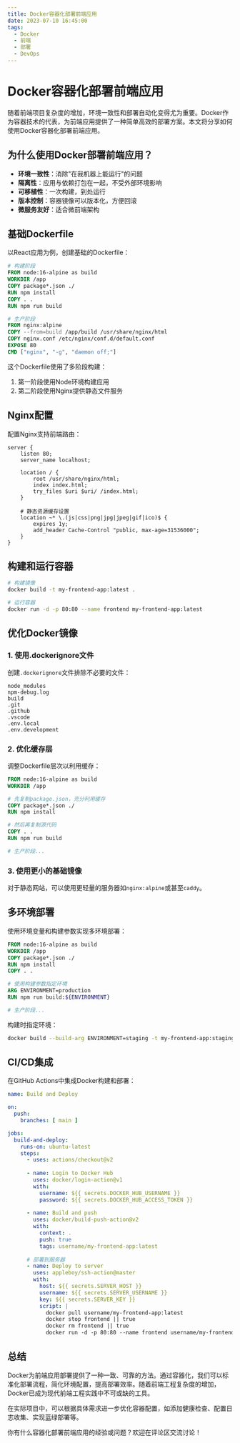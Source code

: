 ```yaml
---
title: Docker容器化部署前端应用
date: 2023-07-10 16:45:00
tags:
  - Docker
  - 前端
  - 部署
  - DevOps
---
```


# Docker容器化部署前端应用

随着前端项目复杂度的增加，环境一致性和部署自动化变得尤为重要。Docker作为容器技术的代表，为前端应用提供了一种简单高效的部署方案。本文将分享如何使用Docker容器化部署前端应用。

## 为什么使用Docker部署前端应用？

- **环境一致性**：消除"在我机器上能运行"的问题
- **隔离性**：应用与依赖打包在一起，不受外部环境影响
- **可移植性**：一次构建，到处运行
- **版本控制**：容器镜像可以版本化，方便回滚
- **微服务友好**：适合微前端架构

## 基础Dockerfile

以React应用为例，创建基础的Dockerfile：

```dockerfile
# 构建阶段
FROM node:16-alpine as build
WORKDIR /app
COPY package*.json ./
RUN npm install
COPY . .
RUN npm run build

# 生产阶段
FROM nginx:alpine
COPY --from=build /app/build /usr/share/nginx/html
COPY nginx.conf /etc/nginx/conf.d/default.conf
EXPOSE 80
CMD ["nginx", "-g", "daemon off;"]
```

这个Dockerfile使用了多阶段构建：
1. 第一阶段使用Node环境构建应用
2. 第二阶段使用Nginx提供静态文件服务

## Nginx配置

配置Nginx支持前端路由：

```nginx
server {
    listen 80;
    server_name localhost;

    location / {
        root /usr/share/nginx/html;
        index index.html;
        try_files $uri $uri/ /index.html;
    }

    # 静态资源缓存设置
    location ~* \.(js|css|png|jpg|jpeg|gif|ico)$ {
        expires 1y;
        add_header Cache-Control "public, max-age=31536000";
    }
}
```

## 构建和运行容器

```bash
# 构建镜像
docker build -t my-frontend-app:latest .

# 运行容器
docker run -d -p 80:80 --name frontend my-frontend-app:latest
```

## 优化Docker镜像

### 1. 使用.dockerignore文件

创建`.dockerignore`文件排除不必要的文件：

```
node_modules
npm-debug.log
build
.git
.github
.vscode
.env.local
.env.development
```

### 2. 优化缓存层

调整Dockerfile层次以利用缓存：

```dockerfile
FROM node:16-alpine as build
WORKDIR /app

# 先复制package.json，充分利用缓存
COPY package*.json ./
RUN npm install

# 然后再复制源代码
COPY . .
RUN npm run build

# 生产阶段...
```

### 3. 使用更小的基础镜像

对于静态网站，可以使用更轻量的服务器如`nginx:alpine`或甚至`caddy`。

## 多环境部署

使用环境变量和构建参数实现多环境部署：

```dockerfile
FROM node:16-alpine as build
WORKDIR /app
COPY package*.json ./
RUN npm install
COPY . .

# 使用构建参数指定环境
ARG ENVIRONMENT=production
RUN npm run build:${ENVIRONMENT}

# 生产阶段...
```

构建时指定环境：

```bash
docker build --build-arg ENVIRONMENT=staging -t my-frontend-app:staging .
```

## CI/CD集成

在GitHub Actions中集成Docker构建和部署：

```yaml
name: Build and Deploy

on:
  push:
    branches: [ main ]

jobs:
  build-and-deploy:
    runs-on: ubuntu-latest
    steps:
      - uses: actions/checkout@v2
      
      - name: Login to Docker Hub
        uses: docker/login-action@v1
        with:
          username: ${{ secrets.DOCKER_HUB_USERNAME }}
          password: ${{ secrets.DOCKER_HUB_ACCESS_TOKEN }}
      
      - name: Build and push
        uses: docker/build-push-action@v2
        with:
          context: .
          push: true
          tags: username/my-frontend-app:latest
      
      # 部署到服务器
      - name: Deploy to server
        uses: appleboy/ssh-action@master
        with:
          host: ${{ secrets.SERVER_HOST }}
          username: ${{ secrets.SERVER_USERNAME }}
          key: ${{ secrets.SERVER_KEY }}
          script: |
            docker pull username/my-frontend-app:latest
            docker stop frontend || true
            docker rm frontend || true
            docker run -d -p 80:80 --name frontend username/my-frontend-app:latest
```

## 总结

Docker为前端应用部署提供了一种一致、可靠的方法。通过容器化，我们可以标准化部署流程，简化环境配置，提高部署效率。随着前端工程复杂度的增加，Docker已成为现代前端工程实践中不可或缺的工具。

在实际项目中，可以根据具体需求进一步优化容器配置，如添加健康检查、配置日志收集、实现蓝绿部署等。

你有什么容器化部署前端应用的经验或问题？欢迎在评论区交流讨论！ 